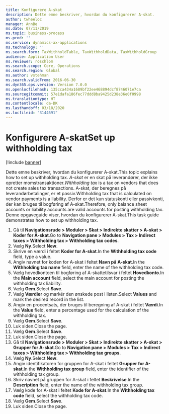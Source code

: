 ```yaml
---
title: Konfigurere A-skat
description: Dette emne beskriver, hvordan du konfigurerer A-skat.
author: twheeloc
manager: AnnBe
ms.date: 07/11/2019
ms.topic: business-process
ms.prod: ''
ms.service: dynamics-ax-applications
ms.technology: ''
ms.search.form: TaxWithholdTable, TaxWithholdData, TaxWithholdGroup
audience: Application User
ms.reviewer: roschlom
ms.search.scope: Core, Operations
ms.search.region: Global
ms.author: vstehman
ms.search.validFrom: 2016-06-30
ms.dyn365.ops.version: Version 7.0.0
ms.openlocfilehash: 135cca434a1689bf22ee468894dcf8746071e7ca
ms.sourcegitcommit: 57e1dafa186fec77ddd8ba9425d238e36e0f0998
ms.translationtype: HT
ms.contentlocale: da-DK
ms.lasthandoff: 03/18/2020
ms.locfileid: "3144691"
---
```

# <a name="set-up-withholding-tax"></a><span data-ttu-id="10c08-103">Konfigurere A-skat</span><span class="sxs-lookup"><span data-stu-id="10c08-103">Set up withholding tax</span></span>

[!include [banner](../../includes/banner.md)]

<span data-ttu-id="10c08-104">Dette emne beskriver, hvordan du konfigurerer A-skat.</span><span class="sxs-lookup"><span data-stu-id="10c08-104">This topic explains how to set up withholding tax.</span></span> <span data-ttu-id="10c08-105">*A-skat* er en skat på leverandører, der ikke opretter momstransaktioner.</span><span class="sxs-lookup"><span data-stu-id="10c08-105">*Withholding tax* is a tax on vendors that does not create sales tax transactions.</span></span> <span data-ttu-id="10c08-106">A-skat, der beregnes på leverandørbetalinger, er et passiv.</span><span class="sxs-lookup"><span data-stu-id="10c08-106">Withholding tax that is calculated on vendor payments is a liability.</span></span> <span data-ttu-id="10c08-107">Derfor er det kun statuskonti eller passivkonti, der kan bruges til bogføring af A-skat.</span><span class="sxs-lookup"><span data-stu-id="10c08-107">Therefore, only balance sheet accounts or liability accounts are valid accounts for posting withholding tax.</span></span> <span data-ttu-id="10c08-108">Denne opgaveguide viser, hvordan du konfigurerer A-skat.</span><span class="sxs-lookup"><span data-stu-id="10c08-108">This task guide demonstrates how to set up withholding tax.</span></span>

1. <span data-ttu-id="10c08-109">Gå til **Navigationsrude > Moduler > Skat > Indirekte skatter > A-skat > Koder for A-skat**.</span><span class="sxs-lookup"><span data-stu-id="10c08-109">Go to **Navigation pane > Modules > Tax > Indirect taxes > Withholding tax > Withholding tax codes**.</span></span>
2. <span data-ttu-id="10c08-110">Vælg **Ny**.</span><span class="sxs-lookup"><span data-stu-id="10c08-110">Select **New**.</span></span>
3. <span data-ttu-id="10c08-111">Skrive en værdi i feltet **Koder for A-skat**.</span><span class="sxs-lookup"><span data-stu-id="10c08-111">In the **Withholding tax code** field, type a value.</span></span>
4. <span data-ttu-id="10c08-112">Angiv navnet for koden for A-skat i feltet **Navn på A-skat**.</span><span class="sxs-lookup"><span data-stu-id="10c08-112">In the **Withholding tax name** field, enter the name of the withholding tax code.</span></span>
5. <span data-ttu-id="10c08-113">Vælg hovedkontoen til bogføring af A-skattetilsvar i feltet **Hovedkonto**.</span><span class="sxs-lookup"><span data-stu-id="10c08-113">In the **Main account** field, select the main account for posting the withholding tax liability.</span></span>
6. <span data-ttu-id="10c08-114">Vælg **Gem**.</span><span class="sxs-lookup"><span data-stu-id="10c08-114">Select **Save**.</span></span>
7. <span data-ttu-id="10c08-115">Vælg **Værdier** og markér den ønskede post i listen.</span><span class="sxs-lookup"><span data-stu-id="10c08-115">Select **Values** and mark the desired record in the list.</span></span>
8. <span data-ttu-id="10c08-116">Angiv en procentsats, der bruges til beregning af A-skat i feltet **Værdi**.</span><span class="sxs-lookup"><span data-stu-id="10c08-116">In the **Value** field, enter a percentage used for the calculation of the withholding tax.</span></span>
9. <span data-ttu-id="10c08-117">Vælg **Gem**.</span><span class="sxs-lookup"><span data-stu-id="10c08-117">Select **Save**.</span></span>
10. <span data-ttu-id="10c08-118">Luk siden.</span><span class="sxs-lookup"><span data-stu-id="10c08-118">Close the page.</span></span>
11. <span data-ttu-id="10c08-119">Vælg **Gem**.</span><span class="sxs-lookup"><span data-stu-id="10c08-119">Select **Save**.</span></span>
12. <span data-ttu-id="10c08-120">Luk siden.</span><span class="sxs-lookup"><span data-stu-id="10c08-120">Close the page.</span></span>
13. <span data-ttu-id="10c08-121">Gå til **Navigationsrude > Moduler > Skat > Indirekte skatter > A-skat > Grupper for A-skat**.</span><span class="sxs-lookup"><span data-stu-id="10c08-121">Go to **Navigation pane > Modules > Tax > Indirect taxes > Withholding tax > Withholding tax groups**.</span></span>
14. <span data-ttu-id="10c08-122">Vælg **Ny**.</span><span class="sxs-lookup"><span data-stu-id="10c08-122">Select **New**.</span></span>
15. <span data-ttu-id="10c08-123">Angiv identifikatoren for gruppen for A-skat i feltet **Grupper for A-skat**.</span><span class="sxs-lookup"><span data-stu-id="10c08-123">In the **Withholding tax group** field, enter the identifier of the withholding tax group.</span></span>
16. <span data-ttu-id="10c08-124">Skriv navnet på gruppen for A-skat i feltet **Beskrivelse**.</span><span class="sxs-lookup"><span data-stu-id="10c08-124">In the **Description** field, enter the name of the withholding tax group.</span></span>
17. <span data-ttu-id="10c08-125">Vælg kode for A-skat i feltet **Kode for A-skat**.</span><span class="sxs-lookup"><span data-stu-id="10c08-125">In the **Withholding tax code** field, select the withholding tax code.</span></span>
18. <span data-ttu-id="10c08-126">Vælg **Gem**.</span><span class="sxs-lookup"><span data-stu-id="10c08-126">Select **Save**.</span></span>
19. <span data-ttu-id="10c08-127">Luk siden.</span><span class="sxs-lookup"><span data-stu-id="10c08-127">Close the page.</span></span>

